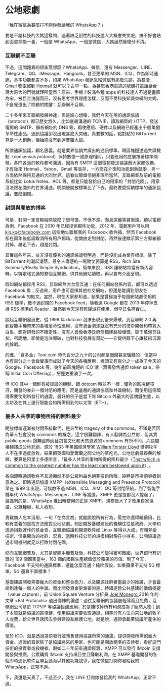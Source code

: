 # 公地悲劇

「我在微信為甚麼打不開你發給我的 WhatsApp？」

要是不諳科技的大媽這樣問，遇著缺乏耐性的科技達人大概會失笑吧，搞不好會貼到面書揶揄一番，一個是 WhatsApp，一個是微信，大媽居然傻傻分不清。

### 互聯網不互聯

不過，這問題真的很笨荒謬麼？WhatsApp、微信，還有 Messenger、LINE、Telegram、QQ、iMessage、Hangouts，甚至更早的 MSN、ICQ，作為即時通訊，基本功能都差不多，如果 WhatsApp 發訊息給微信有那麼荒謬，為甚麼 Gmail 發電郵到 Hotmail 就可以？古早一點，為甚麼香港電訊的號碼打電話給台灣大哥大的門號就理所當然？原來，手機上裝滿各種 apps 的科技達人不過是畫牆為牢，被巨企洗腦而已，沒有思考世界理應怎樣，反而不受科技知識束縛的大媽，不自覺道出了問題的關鍵：互聯網不互聯。

二十多年來互聯網發展神速，但是細心想像，我們今天在用的通訊協議（protocol）都已歷史悠久，比如底層溝通的 TCP/IP、讀取網頁的 HTTP、發送電郵的 SMTP、解析網址的 DNS 等，即使應用、硬件以及網絡已經產出千個萬個革命性產品，通訊協議卻沒出現甚麼大突破。真要數的話，點對點的 BitTorrent 算是一大創新，但始終沒有到達普羅大眾。

所謂通訊協議，顧名思義，就是業界協調共識出的通訊標準，跟區塊鏈透過共識機制（consensus protocol）保持數值一致原理相同，只要應用的底層按著標準開發，各門各派的軟件都可溝通。因為有 SMTP 這個電郵發送協議而大家都依循，才有後來 Hotmail、Yahoo、Gmail 等並存，一方面在介面和功能創新競爭，另一方面依然保持互通的大同世界。這看似簡單但絕非理所當然，互聯網普及前的電郵系統比如 Lotus Notes、AOL 等，都是只能發給自己的用家的「封閉花園」，用家沒法跟花園外的世界溝通，明顯被開放標準比了下去，最終要麼採納標準的通訊協議，要麼倒閉。

### 封閉與開放的博弈

可是，封閉一定會輸給開放麼？很可惜，不但不是，而且還離事實很遠。續以電郵為例，Facebook 在 2010 年已經提供郵件功能，2012 年，電郵用戶可以用 kin.ko@facebook.com 這個地址聯繫我的 Facebook 收件箱，然而 Facebook 卻在兩年後低調取消所有用戶郵箱，從開放走到封閉，再然後連顯示第三方郵箱都封掉，越走下去，越是封閉。

其實這些年來，並非沒有優秀的通訊協議發明過，而是沒能成為業界標準。除了 BitTorrent 的潮起潮落，最令人傷感的一場敗仗要算是 RSS，Rich Site Summary/Really Simple Syndication。簡單來說，RSS 讓網站每當有新內容時，以特定格式通知整個互聯網，供其他網站讀取，再以自有介面呈現。

假如網站都採用 RSS，互聯網無大台但互通：在任何網站發佈內容，都可以透過 Facebook 看；反過來，用戶也可選擇其他社交網站，但還是能讀到朋友在 Facebook 的貼文。當然，現在大家都知道，結果是曾經幾乎每個網站都使用的 RSS 標準，敵不過封閉的 Facebook feed，隨著連 Google 都在 2013 年停掉支持 RSS 標準的 Reader，雖然到今天還有死硬派在使用，但早已名存實亡。

談起互聯網發展史，從 1999 年 dotcom 泡沫出現到後來爆破，到互聯網 2.0 再到智能手機帶來的各種革命性應用，沒有資金泡沫就沒有充分的技術開發和帶寬大白象，面對研發的不確定性，沒有人會像香港政府修橋建路般慷慨，雖千萬億吾往矣。弔詭地，即使是泡沫爆破，也對科技發展有幫助——它提供靜下心讓技術沉澱的餘暇。

的確，「貪多金」Tom.com 時代百分之九十的公司都是圈錢甚至騙錢的，但當中也有百分之十會做實事而成就了今天的各種應用，裡頭又有百分之一成為了今天的 Google、Facebook 等。幾年前區塊鏈的 ICO 潮（眾籌發售通證 token sale，俗稱 Initial Coin Offering），把歷史重演了一次。

但 ICO 其中一個鮮有被談論的機制，跟 dotcom 時並不一樣：優秀的區塊鏈項目，開發的並非一個封閉的應用，而是底層的通訊協議和共識機制，而使用這個環境需要使用所發行的通證。最好的例子是當下除 Bitcoin 外最大的區塊鏈生態，以太坊及在其上運行智能合約所需用到的以太幣（ETH）。

### 最多人共享的事物所得的照料最少

開放標準逐漸被封閉系統取代，是典型的 tragedy of the commons。不知是否因為華人社會沒有 commons 的概念，這字很難翻譯，有人翻譯為公共財，但其實 public goods 跟無國界而且包含文化和天然資源的 commons 有所不同。片語間接翻譯成公地悲劇，源於 1833 年英國經濟學家 [William Forster Lloyd](https://en.wikipedia.org/wiki/William_Forster_Lloyd) 舉例牧羊人不在乎過度放牧，結果把英國和愛爾蘭之間公地的草吃光。公地悲劇最經典的解釋，要算是阿里士多德所言，「最多人共享的事物所得的照料最少（[That which is common to the greatest number has the least care bestowed upon it](https://www.reddit.com/r/Libertarian/comments/14b1ke/that_which_is_common_to_the_greatest_number_has/)）」。

各個即時通訊軟件不互通顯然不是公眾利益也絕非技術所限，純粹是市場領導者刻意為之。即時通訊協議 XMPP（eXtensible Messaging and Presence Protocol）早在 1999 年出現，可惜敵不過 MSN、ICQ、AIM、QQ 等封閉系統，到了智能手機年代 WhatsApp、Messenger、LINE 等當道，XMPP 更是提都沒人提起了。最諷刺的是，WhatsApp 推出時使用的正是 XMPP，規模做大了才改用自家協議，公眾種樹，私人收割。

責難商人忘本沒用，一句「在商言商」就能開脫所有行為，罵完你還得繼續用，比較有意義的是找方法應對公地悲劇。制定開放基礎建設的機構往往是政府、大學和透過捐款運作的基金會，互聯網協議和開源軟件如 Linux 等得以大成，有賴熱愛技術、信奉開放的社群，況且，當時科技公司的規模相對現在小得多，公開協議透過市場機制就足以打敗封閉花園。

然而互聯網普及，尤其是智能手機普及後，科技公司變得富可敵國，世界銀行有記錄的 199 個國家當中，183 個的國民生產總值低於蘋果的市值。到了今天，Facebook 不支持的通訊標準，還能怎麼互通？純粹假設，如果蘋果不支持 5G 標準，5G 還算不算標準？

基礎建設開發需要龐大的資金和整合能力，以及開源社群著墨最少的推廣，才會最終到達每一個人的手裏。而比開發資金更重要的是，持續運營公共基建的價值捕捉（value capture），前 Union Square Venture 分析員 [Joel Monegro ](https://www.usv.com/people/joel-monegro/)2016 年的文章 &lt;Fat Protocols&gt; 道出傳神的論述：過往互聯網的協議層輕薄而且免費，互聯網公司基於 TCP/IP 等協議搭建應用，於是賺取掉所有利潤成為了龐然大物；到了本質就是協議的區塊鏈，使用協議需要收取通證，相等於有方法向來公地的牧羊人收費，給全世界誘因去參與建設和維護公地。就是說，通證承載著協議所產生的價值。

至於 ICO，就是透過提前發行並預售使用協議所需的通證，提供開發所需的龐大資金。通證的買家除了是協議將來的用家，也可能是開放標準的支持者，看好這門技術的投資者或投機者。假如二十年前有通證經濟，XMPP 可以發行 IMcoin 支撐開發與推廣，公眾購買 IMcoin 支持項目並且賺取利潤，在 XMPP 基礎開發的各個即時通訊軟件互聯互通而以其他功能競爭，我在微信打開你發給我的 WhatsApp，正常不過。

不，我還是天真了。不過至少，我在 LINE 打開你發給我的 WhatsApp，正常不過。



